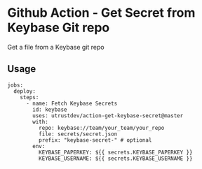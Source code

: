 # Github Action - Get Secret from Keybase Git repo

Get a file from a Keybase git repo

## Usage

```
jobs:
  deploy:
    steps:
      - name: Fetch Keybase Secrets
        id: keybase
        uses: utrustdev/action-get-keybase-secret@master
        with:
          repo: keybase://team/your_team/your_repo
          file: secrets/secret.json
          prefix: "keybase-secret-" # optional
        env:
          KEYBASE_PAPERKEY: ${{ secrets.KEYBASE_PAPERKEY }}
          KEYBASE_USERNAME: ${{ secrets.KEYBASE_USERNAME }}
```

